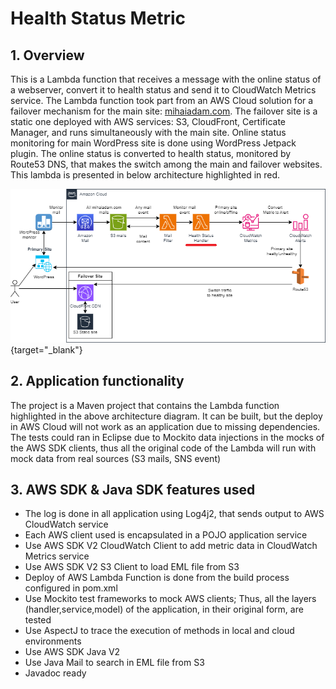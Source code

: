 # Health Status Metric

## 1. Overview
This is a Lambda function that receives a message with the online status of a webserver, convert it to health status and send it to CloudWatch Metrics service.
The Lambda function took part from an AWS Cloud solution for a failover mechanism for the main site: [mihaiadam.com](https://mihaiadam.com). The failover site is a static one deployed with AWS services: S3, CloudFront, Certificate Manager, and runs simultaneously with the main site. 
Online status monitoring for main WordPress site is done using WordPress Jetpack plugin. The online status is converted to health status, monitored by Route53 DNS, that makes the switch among the main and failover websites.
This lambda is presented in below architecture highlighted in red.

![Failover website](DNS_failover_v1_w.png "Failover website"){target="_blank"}

## 2. Application functionality
The project is a Maven project that contains the Lambda function highlighted in the above architecture diagram. It can be built, but the deploy in AWS Cloud will not work as an application due to missing dependencies.
The tests could ran in Eclipse due to Mockito data injections in the mocks of the AWS SDK clients, thus all the original code of the Lambda will run with mock data from real sources (S3 mails, SNS event)

## 3. AWS SDK & Java SDK features used
- The log is done in all application using Log4j2, that sends output to AWS CloudWatch service
- Each AWS client used is encapsulated in a POJO application service
- Use AWS SDK V2 CloudWatch Client to add metric data in CloudWatch Metrics service
- Use AWS SDK V2 S3 Client to load EML file from S3
- Deploy of AWS Lambda Function is done from the build process configured in pom.xml 
- Use Mockito test frameworks to mock AWS clients; Thus, all the layers (handler,service,model) of the application, in their original form, are tested
- Use AspectJ to trace the execution of methods in local and cloud environments
- Use AWS SDK Java V2
- Use Java Mail to search in EML file from S3
- Javadoc ready
